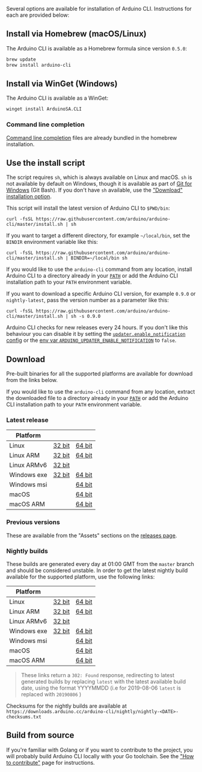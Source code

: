 <!-- Source: https://github.com/arduino/tooling-project-assets/blob/main/other/installation-script/installation.md -->

Several options are available for installation of Arduino CLI. Instructions for each are provided below:

## Install via Homebrew (macOS/Linux)

The Arduino CLI is available as a Homebrew formula since version `0.5.0`:

```sh
brew update
brew install arduino-cli
```

## Install via WinGet (Windows)

The Arduino CLI is available as a WinGet:

```sh
winget install ArduinoSA.CLI
```

### Command line completion

[Command line completion](command-line-completion.md#brew) files are already bundled in the homebrew installation.

## Use the install script

The script requires `sh`, which is always available on Linux and macOS. `sh` is not available by default on Windows,
though it is available as part of [Git for Windows](https://gitforwindows.org/) (Git Bash). If you don't have `sh`
available, use the ["Download" installation option](#download).

This script will install the latest version of Arduino CLI to `$PWD/bin`:

```
curl -fsSL https://raw.githubusercontent.com/arduino/arduino-cli/master/install.sh | sh
```

If you want to target a different directory, for example `~/local/bin`, set the `BINDIR` environment variable like this:

```
curl -fsSL https://raw.githubusercontent.com/arduino/arduino-cli/master/install.sh | BINDIR=~/local/bin sh
```

If you would like to use the `arduino-cli` command from any location, install Arduino CLI to a directory already in your
[`PATH`](https://en.wikipedia.org/wiki/PATH%5F%28variable%29) or add the Arduino CLI installation path to your `PATH`
environment variable.

If you want to download a specific Arduino CLI version, for example `0.9.0` or `nightly-latest`, pass the version number
as a parameter like this:

```
curl -fsSL https://raw.githubusercontent.com/arduino/arduino-cli/master/install.sh | sh -s 0.9.0
```

Arduino CLI checks for new releases every 24 hours. If you don't like this behaviour you can disable it by setting the
[`updater.enable_notification` config](configuration.md#configuration-keys) or the
[env var `ARDUINO_UPDATER_ENABLE_NOTIFICATION`](configuration.md#environment-variables) to `false`.

## Download

Pre-built binaries for all the supported platforms are available for download from the links below.

If you would like to use the `arduino-cli` command from any location, extract the downloaded file to a directory already
in your [`PATH`](https://en.wikipedia.org/wiki/PATH%5F%28variable%29) or add the Arduino CLI installation path to your
`PATH` environment variable.

### Latest release

| Platform    |                      |                        |
| ----------- | -------------------- | ---------------------- |
| Linux       | [32 bit][linux32]    | [64 bit][linux64]      |
| Linux ARM   | [32 bit][linuxarm32] | [64 bit][linuxarm64]   |
| Linux ARMv6 | [32 bit][linuxarmv6] |                        |
| Windows exe | [32 bit][windows32]  | [64 bit][windows64]    |
| Windows msi |                      | [64 bit][windowsmsi64] |
| macOS       |                      | [64 bit][macos64]      |
| macOS ARM   |                      | [64 bit][macosarm64]   |

[linux64]: https://downloads.arduino.cc/arduino-cli/arduino-cli_latest_Linux_64bit.tar.gz
[linux32]: https://downloads.arduino.cc/arduino-cli/arduino-cli_latest_Linux_32bit.tar.gz
[linuxarm64]: https://downloads.arduino.cc/arduino-cli/arduino-cli_latest_Linux_ARM64.tar.gz
[linuxarm32]: https://downloads.arduino.cc/arduino-cli/arduino-cli_latest_Linux_ARMv7.tar.gz
[linuxarmv6]: https://downloads.arduino.cc/arduino-cli/arduino-cli_latest_Linux_ARMv6.tar.gz
[windows64]: https://downloads.arduino.cc/arduino-cli/arduino-cli_latest_Windows_64bit.zip
[windows32]: https://downloads.arduino.cc/arduino-cli/arduino-cli_latest_Windows_32bit.zip
[windowsmsi64]: https://downloads.arduino.cc/arduino-cli/arduino-cli_latest_Windows_64bit.msi
[macos64]: https://downloads.arduino.cc/arduino-cli/arduino-cli_latest_macOS_64bit.tar.gz
[macosarm64]: https://downloads.arduino.cc/arduino-cli/arduino-cli_latest_macOS_ARM64.tar.gz

### Previous versions

These are available from the "Assets" sections on the [releases page](https://github.com/arduino/arduino-cli/releases).

### Nightly builds

These builds are generated every day at 01:00 GMT from the `master` branch and should be considered unstable. In order
to get the latest nightly build available for the supported platform, use the following links:

| Platform    |                              |                                |
| ----------- | ---------------------------- | ------------------------------ |
| Linux       | [32 bit][linux32-nightly]    | [64 bit][linux64-nightly]      |
| Linux ARM   | [32 bit][linuxarm32-nightly] | [64 bit][linuxarm64-nightly]   |
| Linux ARMv6 | [32 bit][linuxarmv6-nightly] |                                |
| Windows exe | [32 bit][windows32-nightly]  | [64 bit][windows64-nightly]    |
| Windows msi |                              | [64 bit][windowsmsi64-nightly] |
| macOS       |                              | [64 bit][macos64-nightly]      |
| macOS ARM   |                              | [64 bit][macosarm64-nightly]   |

[linux64-nightly]: https://downloads.arduino.cc/arduino-cli/nightly/arduino-cli_nightly-latest_Linux_64bit.tar.gz
[linux32-nightly]: https://downloads.arduino.cc/arduino-cli/nightly/arduino-cli_nightly-latest_Linux_32bit.tar.gz
[linuxarm64-nightly]: https://downloads.arduino.cc/arduino-cli/nightly/arduino-cli_nightly-latest_Linux_ARM64.tar.gz
[linuxarm32-nightly]: https://downloads.arduino.cc/arduino-cli/nightly/arduino-cli_nightly-latest_Linux_ARMv7.tar.gz
[linuxarmv6-nightly]: https://downloads.arduino.cc/arduino-cli/nightly/arduino-cli_nightly-latest_Linux_ARMv6.tar.gz
[windows64-nightly]: https://downloads.arduino.cc/arduino-cli/nightly/arduino-cli_nightly-latest_Windows_64bit.zip
[windows32-nightly]: https://downloads.arduino.cc/arduino-cli/nightly/arduino-cli_nightly-latest_Windows_32bit.zip
[windowsmsi64-nightly]: https://downloads.arduino.cc/arduino-cli/nightly/arduino-cli_nightly-latest_Windows_64bit.msi
[macos64-nightly]: https://downloads.arduino.cc/arduino-cli/nightly/arduino-cli_nightly-latest_macOS_64bit.tar.gz
[macosarm64-nightly]: https://downloads.arduino.cc/arduino-cli/nightly/arduino-cli_nightly-latest_macOS_ARM64.tar.gz

> These links return a `302: Found` response, redirecting to latest generated builds by replacing `latest` with the
> latest available build date, using the format YYYYMMDD (i.e for 2019-08-06 `latest` is replaced with `20190806` )

Checksums for the nightly builds are available at
`https://downloads.arduino.cc/arduino-cli/nightly/nightly-<DATE>-checksums.txt`

## Build from source

If you're familiar with Golang or if you want to contribute to the project, you will probably build Arduino CLI locally
with your Go toolchain. See the ["How to contribute"](CONTRIBUTING.md#building-the-source-code) page for instructions.
